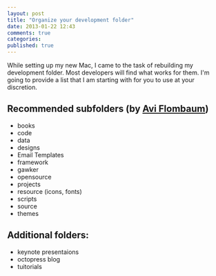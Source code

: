 ```yaml
---
layout: post
title: "Organize your development folder"
date: 2013-01-22 12:43
comments: true
categories: 
published: true 
---
```


While setting up my new Mac, I came to the task of rebuilding my development folder. Most developers will find what works for them. I'm going to provide a list that I am starting with for you to use at your discretion. 

<!-- more -->

## Recommended subfolders (by [Avi Flombaum](https://twitter.com/aviflombaum))
* books
* code
* data
* designs
* Email Templates
* framework
* gawker
* opensource
* projects
* resource (icons, fonts)
* scripts
* source
* themes

## Additional folders:
* keynote presentaions
* octopress blog
* tuitorials


